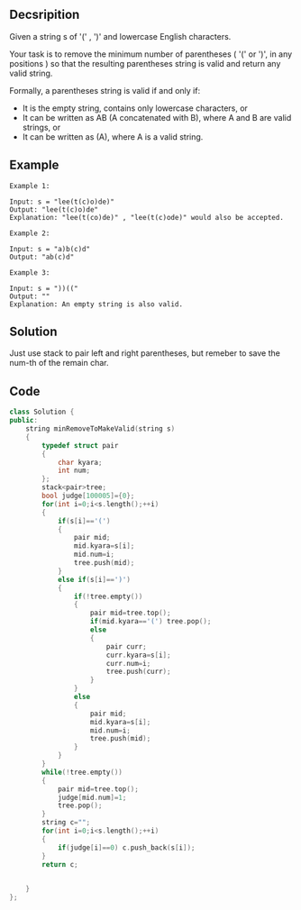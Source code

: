
## Decsripition
Given a string s of '(' , ')' and lowercase English characters.


Your task is to remove the minimum number of parentheses ( '(' or ')', in any positions ) so that the resulting parentheses string is valid and return any valid string.


Formally, a parentheses string is valid if and only if:


 - It is the empty string, contains only lowercase characters, or 
 - It can be written as AB (A concatenated with B), where A and B are valid strings, or 
 - It can be written as (A), where A is a valid string.

## Example
```
Example 1:

Input: s = "lee(t(c)o)de)"
Output: "lee(t(c)o)de"
Explanation: "lee(t(co)de)" , "lee(t(c)ode)" would also be accepted.
```
```
Example 2:

Input: s = "a)b(c)d"
Output: "ab(c)d"
```
```
Example 3:

Input: s = "))(("
Output: ""
Explanation: An empty string is also valid.
```
## Solution
Just use stack to pair left and right parentheses, but remeber to save the num-th of the remain char.

## Code

```cpp
class Solution {
public:
    string minRemoveToMakeValid(string s)
    {
        typedef struct pair
        {
            char kyara;
            int num;
        };
        stack<pair>tree;
        bool judge[100005]={0};
        for(int i=0;i<s.length();++i)
        {
            if(s[i]=='(')
            {
                pair mid;
                mid.kyara=s[i];
                mid.num=i;
                tree.push(mid);
            }
            else if(s[i]==')')
            {
                if(!tree.empty())
                {
                    pair mid=tree.top();
                    if(mid.kyara=='(') tree.pop();
                    else
                    {
                        pair curr;
                        curr.kyara=s[i];
                        curr.num=i;
                        tree.push(curr);
                    }
                }
                else
                {
                    pair mid;
                    mid.kyara=s[i];
                    mid.num=i;
                    tree.push(mid);
                }
            }
        }
        while(!tree.empty())
        {
            pair mid=tree.top();
            judge[mid.num]=1;
            tree.pop();
        }
        string c="";
        for(int i=0;i<s.length();++i)
        {
            if(judge[i]==0) c.push_back(s[i]);
        }
        return c;

        
    }
};
```
